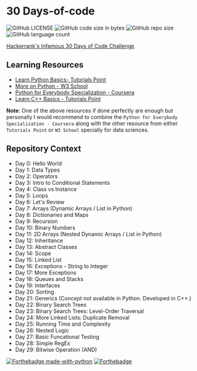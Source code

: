 # 30 Days-of-code

![GitHub LICENSE](https://img.shields.io/github/license/nityansuman/30-days-of-code)
![GitHub code size in bytes](https://img.shields.io/github/languages/code-size/nityansuman/30-days-of-code)
![GitHub repo size](https://img.shields.io/github/repo-size/nityansuman/30-days-of-code)
![GitHub language count](https://img.shields.io/github/languages/count/nityansuman/30-days-of-code)

[Hackerrank's Infamous 30 Days of Code Challenge](https://www.hackerrank.com/domains/tutorials/30-days-of-code)

## Learning Resources

- [Learn Python Basics- Tutorials Point](https://www.tutorialspoint.com/python/index.htm)
- [More on Python - W3 School](https://www.w3schools.com/PYTHON/)
- [Python for Everybody Specialization - Coursera](https://www.coursera.org/specializations/python)
- [Learn C++ Basics - Tutorials Point](https://www.tutorialspoint.com/cplusplus/index.htm)

**Note**: One of the above resources if done perfectly are enough but personally I would recommend
to combine the `Python for Everybody Specialization - Coursera` along with the other resource from
either `Tutorials Point` or `W3 School` specially for data sciences.

## Repository Context

- Day 0: Hello World
- Day 1: Data Types
- Day 2: Operators
- Day 3: Intro to Conditional Statements
- Day 4: Class vs Instance
- Day 5: Loops
- Day 6: Let's Review
- Day 7: Arrays (Dynamic Arrays / List in Python)
- Day 8: Dictionaries and Maps
- Day 9: Recursion
- Day 10: Binary Numbers
- Day 11: 2D Arrays (Nested Dynamic Arrays / List in Python)
- Day 12: Inheritance
- Day 13: Abstract Classes
- Day 14: Scope
- Day 15: Linked List
- Day 16: Exceptions - String to Integer
- Day 17: More Exceptions
- Day 18: Queues and Stacks
- Day 19: Interfaces
- Day 20: Sorting
- Day 21: Generics (Concept not available in Python. Developed in C++.)
- Day 22: Binary Search Trees
- Day 23: Binary Search Trees: Level-Order Traversal
- Day 24: More Linked Lists: Duplicate Removal
- Day 25: Running Time and Complexity
- Day 26: Nested Logic
- Day 27: Basic Funcational Testing
- Day 28: Simple RegEx
- Day 29: Bitwise Operation (AND)

[![Forthebadge made-with-python](http://ForTheBadge.com/images/badges/made-with-python.svg)](https://www.python.org/)
[![Forthebadge](https://forthebadge.com/images/badges/built-with-love.svg)](https://forthebadge.com)
